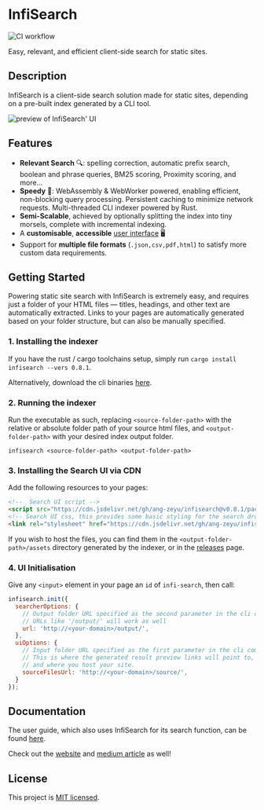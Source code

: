 # InfiSearch

![CI workflow](https://github.com/ang-zeyu/infisearch/actions/workflows/ci.yml/badge.svg)

Easy, relevant, and efficient client-side search for static sites.

## Description

InfiSearch is a client-side search solution made for static sites, depending on a pre-built index generated by a CLI tool.

![preview of InfiSearch' UI](https://user-images.githubusercontent.com/3306138/198333852-c6200bd4-ab4b-42aa-a1ad-f6b423af9147.png)

## Features

- **Relevant Search** 🔍: spelling correction, automatic prefix search, boolean and phrase queries, BM25 scoring, Proximity scoring, and more...
- **Speedy** 🏇: WebAssembly & WebWorker powered, enabling efficient, non-blocking query processing. Persistent caching to minimize network requests. Multi-threaded  CLI indexer powered by Rust.
- **Semi-Scalable**, achieved by optionally splitting the index into tiny morsels, complete with incremental indexing.
- A **customisable**, **accessible** [user interface](https://infi-search.com/infisearch/search_configuration_styling.html) 🖥️
- Support for **multiple file formats** (`.json,csv,pdf,html`) to satisfy more custom data requirements.

## Getting Started

Powering static site search with InfiSearch is extremely easy, and requires just a folder of your HTML files — titles, headings, and other text are automatically extracted. Links to your pages are automatically generated based on your folder structure, but can also be manually specified.

### 1. Installing the indexer

If you have the rust / cargo toolchains setup, simply run `cargo install infisearch --vers 0.8.1`.

Alternatively, download the cli binaries [here](https://github.com/ang-zeyu/infisearch/releases).

### 2. Running the indexer

Run the executable as such, replacing `<source-folder-path>` with the relative or absolute folder path of your source html files, and `<output-folder-path>` with your desired index output folder.

```
infisearch <source-folder-path> <output-folder-path>
```

### 3. Installing the Search UI via CDN

Add the following resources to your pages:

```html
<!--  Search UI script -->
<script src="https://cdn.jsdelivr.net/gh/ang-zeyu/infisearch@v0.8.1/packages/search-ui/dist/search-ui.ascii.bundle.js"></script>
<!-- Search UI css, this provides some basic styling for the search dropdown, and can be omitted if desired -->
<link rel="stylesheet" href="https://cdn.jsdelivr.net/gh/ang-zeyu/infisearch@v0.8.1/packages/search-ui/dist/search-ui-light.css" />
```

If you wish to host the files, you can find them in the `<output-folder-path>/assets` directory generated by the indexer, or in the [releases](https://github.com/ang-zeyu/infisearch/releases) page.

### 4. UI Initialisation

Give any `<input>` element in your page an `id` of `infi-search`, then call:

```js
infisearch.init({
  searcherOptions: {
    // Output folder URL specified as the second parameter in the cli command
    // URLs like '/output/' will work as well
    url: 'http://<your-domain>/output/',
  },
  uiOptions: {
    // Input folder URL specified as the first parameter in the cli command
    // This is where the generated result preview links will point to,
    // and where you host your site.
    sourceFilesUrl: 'http://<your-domain>/source/',
  }
});
```

## Documentation

The user guide, which also uses InfiSearch for its search function, can be found [here](https://infi-search.com/infisearch/getting_started.html).

Check out the [website](https://infi-search.com) and [medium article](https://medium.com/@angzeyu/easy-relevant-and-semi-scalable-static-site-search-with-morsels-bc9315c5a2c2) as well!

## License

This project is [MIT licensed](./LICENSE.md).
